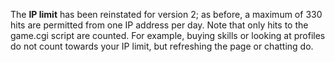 The **IP limit** has been reinstated for version 2; as before, a maximum of 330 hits are permitted from one IP address per day. Note that only hits to the game.cgi script are counted. For example, buying skills or looking at profiles do not count towards your IP limit, but refreshing the page or chatting do.
